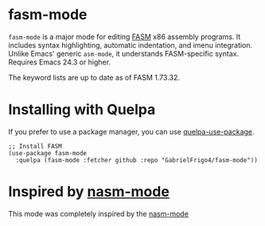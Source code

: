 # fasm-mode
`fasm-mode` is a major mode for editing [FASM][fasm] x86 assembly
programs. It includes syntax highlighting, automatic indentation, and
imenu integration. Unlike Emacs' generic `asm-mode`, it understands
FASM-specific syntax. Requires Emacs 24.3 or higher.

The keyword lists are up to date as of FASM 1.73.32.

# Installing with Quelpa
If you prefer to use a package manager, you can use [quelpa-use-package].

```elisp
;; Install FASM
(use-package fasm-mode
  :quelpa (fasm-mode :fetcher github :repo "GabrielFrigo4/fasm-mode"))
```

# Inspired by [nasm-mode][nasm-mode]
This mode was completely inspired by the [nasm-mode][nasm-mode]

[fasm]: https://flatassembler.net/
[nasm-mode]: https://github.com/GabrielFrigo4/nasm-mode
[quelpa-use-package]: https://github.com/quelpa/quelpa-use-package